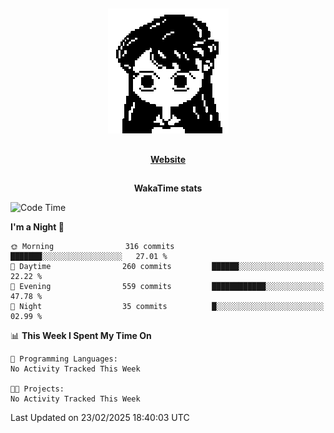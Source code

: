 ##

<p align="center">
  <img src="./person.gif" />
</p>

##

<div align="center">
  <p>
    <strong>
    <a href='https://domm.me'>Website</a>
    </strong>
  </p>
</div>

##

<div align="center">
  <p>
    <strong>
    WakaTime stats
    </strong>
  </p>
</div>

<!--START_SECTION:waka-->
![Code Time](http://img.shields.io/badge/Code%20Time-119%20hrs%2045%20mins-blue)

**I'm a Night 🦉** 

```text
🌞 Morning                316 commits         ███████░░░░░░░░░░░░░░░░░░   27.01 % 
🌆 Daytime                260 commits         ██████░░░░░░░░░░░░░░░░░░░   22.22 % 
🌃 Evening                559 commits         ████████████░░░░░░░░░░░░░   47.78 % 
🌙 Night                  35 commits          █░░░░░░░░░░░░░░░░░░░░░░░░   02.99 % 
```


📊 **This Week I Spent My Time On** 

```text
💬 Programming Languages: 
No Activity Tracked This Week

🐱‍💻 Projects: 
No Activity Tracked This Week
```


 Last Updated on 23/02/2025 18:40:03 UTC
<!--END_SECTION:waka-->

